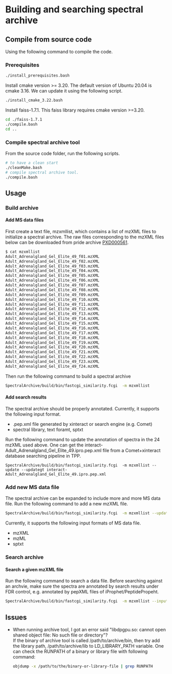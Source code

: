 # Building and searching spectral archive

## Compile from source code

Using the following command to compile the code. 

### Prerequisites

```bash
./install_prerequisites.bash
```

Install cmake version >= 3.20. The default version of Ubuntu 20.04 is cmake 3.16. We can update it using the following script.
```bash
./install_cmake_3.22.bash
```

Install faiss-1.7.1. This faiss library requires cmake version >=3.20.
```bash
cd ./faiss-1.7.1
./compile.bash
cd ..
```

### Compile spectral archive tool
From the source code folder, run the following scripts. 
```bash
# to have a clean start
./cleanMake.bash
# compile spectral archive tool.
./compile.bash
```

## Usage
### Build archive
#### Add MS data files
First create a text file, mzxmllist, which contains a list of mzXML files to initialize a spectral archive. The raw files corresponding to the mzXML files below can be downloaded from pride archive [PXD000561](http://ftp.ebi.ac.uk/pride-archive/2014/04/PXD000561/).
```bash
$ cat mzxmllist
Adult_Adrenalgland_Gel_Elite_49_f01.mzXML
Adult_Adrenalgland_Gel_Elite_49_f02.mzXML
Adult_Adrenalgland_Gel_Elite_49_f03.mzXML
Adult_Adrenalgland_Gel_Elite_49_f04.mzXML
Adult_Adrenalgland_Gel_Elite_49_f05.mzXML
Adult_Adrenalgland_Gel_Elite_49_f06.mzXML
Adult_Adrenalgland_Gel_Elite_49_f07.mzXML
Adult_Adrenalgland_Gel_Elite_49_f08.mzXML
Adult_Adrenalgland_Gel_Elite_49_f09.mzXML
Adult_Adrenalgland_Gel_Elite_49_f10.mzXML
Adult_Adrenalgland_Gel_Elite_49_f11.mzXML
Adult_Adrenalgland_Gel_Elite_49_f12.mzXML
Adult_Adrenalgland_Gel_Elite_49_f13.mzXML
Adult_Adrenalgland_Gel_Elite_49_f14.mzXML
Adult_Adrenalgland_Gel_Elite_49_f15.mzXML
Adult_Adrenalgland_Gel_Elite_49_f16.mzXML
Adult_Adrenalgland_Gel_Elite_49_f17.mzXML
Adult_Adrenalgland_Gel_Elite_49_f18.mzXML
Adult_Adrenalgland_Gel_Elite_49_f19.mzXML
Adult_Adrenalgland_Gel_Elite_49_f20.mzXML
Adult_Adrenalgland_Gel_Elite_49_f21.mzXML
Adult_Adrenalgland_Gel_Elite_49_f22.mzXML
Adult_Adrenalgland_Gel_Elite_49_f23.mzXML
Adult_Adrenalgland_Gel_Elite_49_f24.mzXML

```
Then run the following command to build a spectral archive
```bash
SpectralArchive/build/bin/fastcgi_similarity.fcgi  -m mzxmllist
```
#### Add search results
The spectral archive should be properly annotated. Currently, it supports the following input format.
- .pep.xml file generated by xinteract or search engine (e.g. Comet)
- spectral library, text foramt, sptxt

Run the following command to update the annotation of spectra in the 24 mzXML used above. One can get the interact-Adult_Adrenalgland_Gel_Elite_49.ipro.pep.xml file from a Comet+xinteract database searching pipeline in TPP.
```
SpectralArchive/build/bin/fastcgi_similarity.fcgi  -m mzxmllist --update --updategt interact-Adult_Adrenalgland_Gel_Elite_49.ipro.pep.xml
```

### Add new MS data file
The spectral archive can be expanded to include more and more MS data file. Run the following command to add a new mzXML file.
```bash
SpectralArchive/build/bin/fastcgi_similarity.fcgi  -m mzxmllist --update --updaterawdata <input>.mzXML
```
Currently, it supports the following input formats of MS data file.
- mzXML
- mzML
- sptxt

### Search archive
#### Search a given mzXML file
Run the following command to search a data file. Before searching against an archvie, make sure the spectra are annotated by search results under FDR control, e.g. annotated by pepXML files of iProphet/PeptidePropeht. 

```bash
SpectralArchive/build/bin/fastcgi_similarity.fcgi  -m mzxmllist --inputsource cmd --datafile <input>.mzXML
```



## Issues
- When running archive tool, I got an error said "libdpgpu.so: cannot open shared object file: No such file or directory"?  
    If the binary of archive tool is called /path/to/archive/bin, then try add the library path, /path/to/archive/lib to LD_LIBRARY_PATH variable.
    One can check the RUNPATH of a binary or library file with following command: 
    ```bash
    objdump -x /path/to/the/binary-or-library-file | grep RUNPATH
    ```

